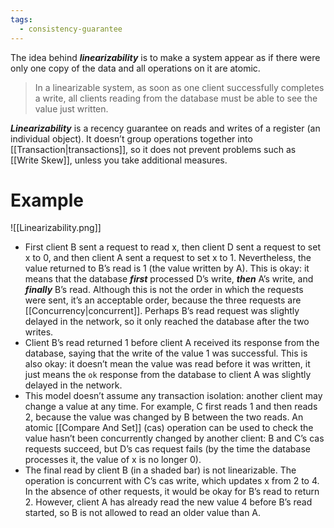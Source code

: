 ```yaml
---
tags:
  - consistency-guarantee
---
```

The idea behind ***linearizability*** is to make a system appear as if there were only one copy of the data and all operations on it are atomic.

>In a linearizable system, as soon as one client successfully completes a write, all clients reading from the database must be able to see the value just written.

***Linearizability*** is a recency guarantee on reads and writes of a register (an individual object). It doesn’t group operations together into [[Transaction|transactions]], so it does not prevent problems such as [[Write Skew]], unless you take additional measures.

# Example
![[Linearizability.png]]
- First client B sent a request to read x, then client D sent a request to set x to 0, and then client A sent a request to set x to 1. Nevertheless, the value returned to B’s read is 1 (the value written by A). This is okay: it means that the database ***first*** processed D’s write, ***then*** A’s write, and ***finally*** B’s read. Although this is not the order in which the requests were sent, it’s an acceptable order, because the three requests are [[Concurrency|concurrent]]. Perhaps B’s read request was slightly delayed in the network, so it only reached the database after the two writes.
- Client B’s read returned 1 before client A received its response from the database, saying that the write of the value 1 was successful. This is also okay: it doesn’t mean the value was read before it was written, it just means the `ok` response from the database to client A was slightly delayed in the network.
- This model doesn’t assume any transaction isolation: another client may change a value at any time. For example, C first reads 1 and then reads 2, because the value was changed by B between the two reads. An atomic [[Compare And Set]] (cas) operation can be used to check the value hasn’t been concurrently changed by another client: B and C’s cas requests succeed, but D’s cas request fails (by the time the database processes it, the value of x is no longer 0).
- The final read by client B (in a shaded bar) is not linearizable. The operation is concurrent with C’s cas write, which updates x from 2 to 4. In the absence of other requests, it would be okay for B’s read to return 2. However, client A has already read the new value 4 before B’s read started, so B is not allowed to read an older value than A.